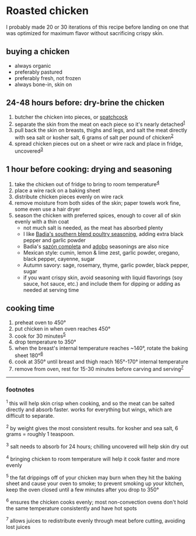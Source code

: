 # Roasted chicken

I probably made 20 or 30 iterations of this recipe before landing on one that was optimized for maximum flavor without sacrificing crispy skin.

## buying a chicken

- always organic
- preferably pastured
- preferably fresh, not frozen
- always bone-in, skin on

## 24-48 hours before: dry-brine the chicken 

1. butcher the chicken into pieces, or [spatchcock](https://www.youtube.com/watch?v=-FnIbxvLBLw)
1. separate the skin from the meat on each piece so it's nearly detached<sup>[1](#fn1)</sup>
1. pull back the skin on breasts, thighs and legs, and salt the meat directly with sea salt or kosher salt, 6 grams of salt per pound of chicken<sup>[2](#fn2)</sup>
1. spread chicken pieces out on a sheet or wire rack and place in fridge, uncovered<sup>[3](#fn3)</sup>

## 1 hour before cooking: drying and seasoning

1. take the chicken out of fridge to bring to room temperature<sup>[4](#fn4)</sup>
1. place a wire rack on a baking sheet
1. distribute chicken pieces evenly on wire rack
1. remove moisture from both sides of the skin; paper towels work fine, some even use a hair dryer
1. season the chicken with preferred spices, enough to cover all of skin evenly with a thin coat
    - not much salt is needed, as the meat has absorbed plenty
    - I like [Badia's southern blend poultry seasoning](https://badiaspices.com/product/poultry-seasoning-6-22-oz/), adding extra black pepper and garlic powder
    - Badia's [sazón completa](https://badiaspices.com/product/sazon-completa-complete-seasoning-12-5-5-oz/) and [adobo](https://badiaspices.com/product/adobo/) seasonings are also nice
    - Mexican style: cumin, lemon & lime zest, garlic powder, oregano, black pepper, cayenne, sugar
    - Autumn savory: sage, rosemary, thyme, garlic powder, black pepper, sugar
    - if you want crispy skin, avoid seasoning with liquid flavorings (soy sauce, hot sauce, etc.) and include them for dipping or adding as needed at serving time

## cooking time

1. preheat oven to 450°
1. put chicken in when oven reaches 450°
1. cook for 30 minutes<sup>[5](#fn5)</sup>
1. drop temperature to 350°
1. when the breast's internal temperature reaches ~140°, rotate the baking sheet 180°<sup>[6](#fn6)</sup>
1. cook at 350° until breast and thigh reach 165°-170° internal temperature
1. remove from oven, rest for 15-30 minutes before carving and serving<sup>[7](#fn7)</sup>

---

### footnotes

<sup><a name="fn1">1</a></sup> this will help skin crisp when cooking, and so the meat can be salted directly and absorb faster. works for everything but wings, which are difficult to separate.

<sup><a name="fn2">2</a></sup> by weight gives the most consistent results. for kosher and sea salt, 6 grams = roughly 1 teaspoon.

<sup><a name="fn3">3</a></sup> salt needs to absorb for 24 hours; chilling uncovered will help skin dry out

<sup><a name="fn4">4</a></sup> bringing chicken to room temperature will help it cook faster and more evenly

<sup><a name="fn5">5</a></sup> the fat drippings off of your chicken may burn when they hit the baking sheet and cause your oven to smoke; to prevent smoking up your kitchen, keep the oven closed until a few minutes after you drop to 350°

<sup><a name="fn6">6</a></sup> ensures the chicken cooks evenly; most non-convection ovens don't hold the same temperature consistently and have hot spots

<sup><a name="fn7">7</a></sup> allows juices to redistribute evenly through meat before cutting, avoiding lost juices

